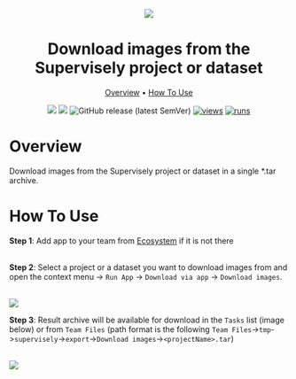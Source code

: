 <div align="center" markdown>
<img src="https://github.com/supervisely-ecosystem/download-images/assets/119248312/269e6cd5-2cdf-4d2e-972f-abebcbe63b5d"/>

# Download images from the Supervisely project or dataset

<p align="center">
  <a href="#Overview">Overview</a> •
  <a href="#How-To-Use">How To Use</a>
</p>

[![](https://img.shields.io/badge/supervisely-ecosystem-brightgreen)](../../../../supervisely-ecosystem/download-images)
[![](https://img.shields.io/badge/slack-chat-green.svg?logo=slack)](https://supervise.ly/slack)
![GitHub release (latest SemVer)](https://img.shields.io/github/v/release/supervisely-ecosystem/download-images)
[![views](https://app.supervise.ly/img/badges/views/supervisely-ecosystem/download-images.png)](https://supervise.ly)
[![runs](https://app.supervise.ly/img/badges/runs/supervisely-ecosystem/download-images.png)](https://supervise.ly)

</div>

# Overview

Download images from the Supervisely project or dataset in a single \*.tar archive.

# How To Use

**Step 1**: Add app to your team from [Ecosystem](../../../../supervisely-ecosystem/download-images) if it is not there<br><br>

**Step 2**: Select a project or a dataset you want to download images from and open the context menu -> `Run App` -> `Download via app` -> `Download images`.<br>

<br> <img src="https://github.com/supervisely-ecosystem/download-images/assets/115161827/73c13c87-bbd3-4603-b8fd-1d76615c8c51" /><br>

**Step 3**: Result archive will be available for download in the `Tasks` list (image below) or from `Team Files` (path format is the following `Team Files`->`tmp`->`supervisely`->`export`->`Download images`->`<projectName>.tar`)<br>

<br> <img src="https://github.com/supervisely-ecosystem/download-images/assets/115161827/227c6383-895c-4817-97fd-3a804da796b9" /> <br>

